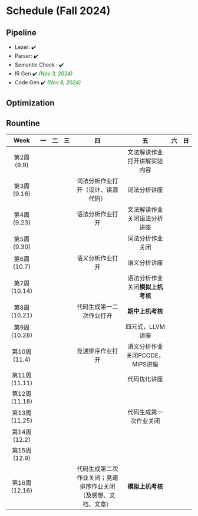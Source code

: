 # Schedule (Fall 2024)

## Pipeline

*   Lexer: :heavy_check_mark:
*   Parser: :heavy_check_mark:
*   Semantic Check : :heavy_check_mark: 
*   IR Gen :heavy_check_mark: <font color=green>*(Nov 3, 2024)*</font>
*   Code Gen :heavy_check_mark:  <font color=green>*(Nov 8, 2024)*</font>

## Optimization



## Rountine

|     Week      | 一   | 二   | 三   |                              四                              |                五                | 六   | 日   |
| :-----------: | ---- | ---- | ---- | :----------------------------------------------------------: | :------------------------------: | ---- | ---- |
|  第2周(9.9)   |      |      |      |                                                              |   文法解读作业打开讲解实验内容   |      |      |
|  第3周(9.16)  |      |      |      |              词法分析作业打开（设计、读源代码）              |           词法分析讲座           |      |      |
|  第4周(9.23)  |      |      |      |                       语法分析作业打开                       |   文法解读作业关闭语法分析讲座   |      |      |
|  第5周(9.30)  |      |      |      |                                                              |         词法分析作业关闭         |      |      |
|  第6周(10.7)  |      |      |      |                       语义分析作业打开                       |           语义分析讲座           |      |      |
| 第7周(10.14)  |      |      |      |                                                              | 语法分析作业关闭**模拟上机考核** |      |      |
| 第8周(10.21)  |      |      |      |                   代码生成第一二次作业打开                   |         **期中上机考核**         |      |      |
| 第9周(10.28)  |      |      |      |                                                              |         四元式，LLVM讲座         |      |      |
| 第10周(11.4)  |      |      |      |                       竞速排序作业打开                       | 语义分析作业关闭PCODE，MIPS讲座  |      |      |
| 第11周(11.11) |      |      |      |                                                              |           代码优化讲座           |      |      |
| 第12周(11.18) |      |      |      |                                                              |                                  |      |      |
| 第13周(11.25) |      |      |      |                                                              |      代码生成第一次作业关闭      |      |      |
| 第14周(12.2)  |      |      |      |                                                              |                                  |      |      |
| 第15周(12.9)  |      |      |      |                                                              |                                  |      |      |
| 第16周(12.16) |      |      |      | 代码生成第二次作业关闭；竞速排序作业关闭（及感想、文档、文章） |         **模拟上机考核**         |      |      |

